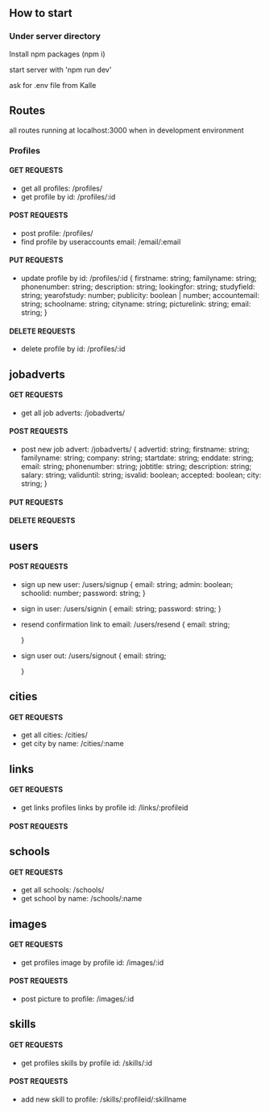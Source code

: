 ## How to start

### Under server directory

Install npm packages (npm i)

start server with 'npm run dev'

ask for .env file from Kalle

## Routes

all routes running at localhost:3000 when in development environment

### Profiles

#### GET REQUESTS

-   get all profiles: /profiles/
-   get profile by id: /profiles/:id

#### POST REQUESTS

-   post profile: /profiles/
-   find profile by useraccounts email: /email/:email

#### PUT REQUESTS

-   update profile by id: /profiles/:id
    {
    firstname: string;
    familyname: string;
    phonenumber: string;
    description: string;
    lookingfor: string;
    studyfield: string;
    yearofstudy: number;
    publicity: boolean | number;
    accountemail: string;
    schoolname: string;
    cityname: string;
    picturelink: string;
    email: string;
    }

#### DELETE REQUESTS

-   delete profile by id: /profiles/:id

## jobadverts

#### GET REQUESTS

-   get all job adverts: /jobadverts/

#### POST REQUESTS

-   post new job advert: /jobadverts/
    {
    advertid: string;
    firstname: string;
    familyname: string;
    company: string;
    startdate: string;
    enddate: string;
    email: string;
    phonenumber: string;
    jobtitle: string;
    description: string;
    salary: string;
    validuntil: string;
    isvalid: boolean;
    accepted: boolean;
    city: string;
    }

#### PUT REQUESTS

#### DELETE REQUESTS

## users

#### POST REQUESTS

-   sign up new user: /users/signup
    {
    email: string;
    admin: boolean;
    schoolid: number;
    password: string;
    }
-   sign in user: /users/signin
    {
    email: string;
    password: string;
    }
-   resend confirmation link to email: /users/resend
    {
    email: string;

    }

-   sign user out: /users/signout
    {
    email: string;

    }

## cities

#### GET REQUESTS

-   get all cities: /cities/
-   get city by name: /cities/:name

## links

#### GET REQUESTS

-   get links profiles links by profile id: /links/:profileid

#### POST REQUESTS

## schools

#### GET REQUESTS

-   get all schools: /schools/
-   get school by name: /schools/:name

## images

#### GET REQUESTS

-   get profiles image by profile id: /images/:id

#### POST REQUESTS

-   post picture to profile: /images/:id

## skills

#### GET REQUESTS

-   get profiles skills by profile id: /skills/:id

#### POST REQUESTS

-   add new skill to profile: /skills/:profileid/:skillname
